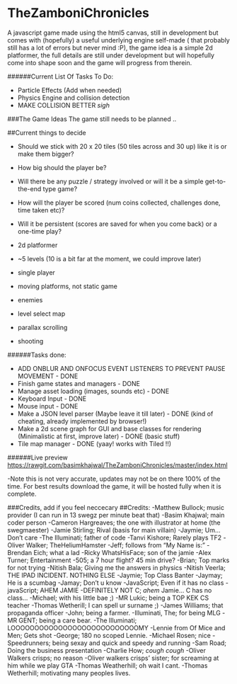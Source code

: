 # TheZamboniChronicles
A javascript game made using the html5 canvas, still in development but comes with (hopefully) a useful underlying engine self-made ( that probably still has a lot of errors but never mind :P), the game idea is a simple 2d platformer, the full details are still under development but will hopefully come into shape soon and the game will progress from therein. 

######Current List Of Tasks To Do:
- Particle Effects (Add when needed)
- Physics Engine and collision detection
- MAKE COLLISION BETTER *sigh*

###The Game Ideas
The game still needs to be planned ..

##Current things to decide
- Should we stick with 20 x 20 tiles (50 tiles across and 30 up) like it is or make them bigger?
- How big should the player be?
- Will there be any puzzle / strategy involved or will it be a simple get-to-the-end type game?
- How will the player be scored (num coins collected, challenges done, time taken etc)?
- Will it be persistent (scores are saved for when you come back) or a one-time play?

- 2d platformer
- ~5 levels (10 is a bit far at the moment, we could improve later)
- single player
- moving platforms, not static game
- enemies
- level select map
- parallax scrolling
- shooting

######Tasks done:
- ADD ONBLUR AND ONFOCUS EVENT LISTENERS TO PREVENT PAUSE MOVEMENT - DONE
- Finish game states and managers - DONE
- Manage asset loading (images, sounds etc) - DONE
- Keyboard Input - DONE
- Mouse input - DONE
- Make a JSON level parser (Maybe leave it till later) - DONE (kind of cheating, already implemented by browser!)
- Make a 2d scene graph for GUI and base classes for rendering (Minimalistic at first, improve later) - DONE (basic stuff)
- Tile map manager - DONE (yaay! works with Tiled !!)


######Live preview
https://rawgit.com/basimkhajwal/TheZamboniChronicles/master/index.html

-Note this is not very accurate, updates may not be on there 100% of the time. For best results download the game, it will be hosted fully when it is complete.

###Credits, add if you feel neccecary
##Credits:
-Matthew Bullock; music provider (I can run in 13 swegz per minute beat that)
-Basim Khajwal; main coder person 
-Cameron Hargreaves; the one with illustrator at home (the swegmaester)
-Jamie Stirling; Rival (basis for main villain) 
-Jaymie; Um… Don’t care
-The Illuminati; father of code
-Tanvi Kishore; Rarely plays TF2
-Oliver Walker; TheHeliumHamster
-Jeff; follows from “My Name is:”
-Brendan Eich; what a lad
-Ricky WhatsHisFace; son of the jamie
-Alex Turner; Entertainment
-505; a 7 hour flight? 45 min drive?
-Brian; Top marks for not trying
-Nitish Bala; Giving me the answers in physics
-Nitish Veerla; THE IPAD INCIDENT. NOTHING ELSE
-Jaymie; Top Class Banter
-Jaymay; He is a scumbag
-Jamay; Don’t u know
-JavaScript; Even if it has no class
-javaScript; AHEM JAMIE
-DEFINITELY NOT C; *ahem* Jamie... C has no class…
-Michael; with his little  bae ;)
-MR Lukic; being a TOP KEK CS teacher
-Thomas Wetherill; I can spell ur surname ;)
-James Williams; that propaganda officer
-John; being a farmer.
-Illuminati, The; for being MLG
-MR GENT; being a care bear.
-The Illuminati; LOOOOOOOOOOOOOOOOOOOOOOOOOOOMY
-Lennie from Of Mice and Men; Gets shot
-George; 180 no scoped Lennie.
-Michael Rosen; nice
-Speedrunners; being sexay and quick and speedy and running
-Sam Road; Doing the business presentation
-Charlie How; *cough cough*
-Oliver Walkers crisps; no reason
-Oliver walkers crisps’ sister; for screaming at him while we play GTA
-Thomas Weatherhill; oh wait I cant.
-Thomas Wetherhill; motivating many peoples lives.
